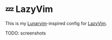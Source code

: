 # 💤 LazyVim

This is my [Lunarvim](https://www.lunarvim.org/)-inspired config for [LazyVim](https://github.com/LazyVim/LazyVim).

TODO: screenshots
